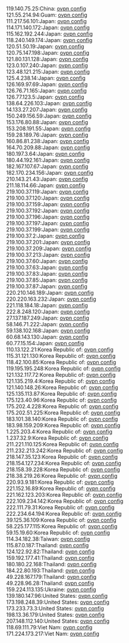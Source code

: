 119.140.75.25:China: [ovpn config](vpn/119_140_75_25.ovpn)  
121.55.214.94:Guam: [ovpn config](vpn/121_55_214_94.ovpn)  
111.217.56.101:Japan: [ovpn config](vpn/111_217_56_101.ovpn)  
114.171.140.172:Japan: [ovpn config](vpn/114_171_140_172.ovpn)  
115.162.192.244:Japan: [ovpn config](vpn/115_162_192_244.ovpn)  
118.240.149.174:Japan: [ovpn config](vpn/118_240_149_174.ovpn)  
120.51.50.19:Japan: [ovpn config](vpn/120_51_50_19.ovpn)  
120.75.147.198:Japan: [ovpn config](vpn/120_75_147_198.ovpn)  
121.80.131.128:Japan: [ovpn config](vpn/121_80_131_128.ovpn)  
123.0.107.240:Japan: [ovpn config](vpn/123_0_107_240.ovpn)  
123.48.121.215:Japan: [ovpn config](vpn/123_48_121_215.ovpn)  
125.4.238.14:Japan: [ovpn config](vpn/125_4_238_14.ovpn)  
126.169.97.69:Japan: [ovpn config](vpn/126_169_97_69.ovpn)  
126.76.71.165:Japan: [ovpn config](vpn/126_76_71_165.ovpn)  
126.77.123.5:Japan: [ovpn config](vpn/126_77_123_5.ovpn)  
138.64.226.103:Japan: [ovpn config](vpn/138_64_226_103.ovpn)  
14.133.27.207:Japan: [ovpn config](vpn/14_133_27_207.ovpn)  
150.249.156.59:Japan: [ovpn config](vpn/150_249_156_59.ovpn)  
153.176.80.88:Japan: [ovpn config](vpn/153_176_80_88.ovpn)  
153.208.191.55:Japan: [ovpn config](vpn/153_208_191_55.ovpn)  
159.28.189.76:Japan: [ovpn config](vpn/159_28_189_76.ovpn)  
160.86.81.238:Japan: [ovpn config](vpn/160_86_81_238.ovpn)  
164.70.209.88:Japan: [ovpn config](vpn/164_70_209_88.ovpn)  
180.197.3.64:Japan: [ovpn config](vpn/180_197_3_64.ovpn)  
180.44.192.161:Japan: [ovpn config](vpn/180_44_192_161.ovpn)  
182.167.107.67:Japan: [ovpn config](vpn/182_167_107_67.ovpn)  
182.170.234.156:Japan: [ovpn config](vpn/182_170_234_156.ovpn)  
210.143.21.43:Japan: [ovpn config](vpn/210_143_21_43.ovpn)  
211.18.114.66:Japan: [ovpn config](vpn/211_18_114_66.ovpn)  
219.100.37.119:Japan: [ovpn config](vpn/219_100_37_119.ovpn)  
219.100.37.120:Japan: [ovpn config](vpn/219_100_37_120.ovpn)  
219.100.37.159:Japan: [ovpn config](vpn/219_100_37_159.ovpn)  
219.100.37.192:Japan: [ovpn config](vpn/219_100_37_192.ovpn)  
219.100.37.196:Japan: [ovpn config](vpn/219_100_37_196.ovpn)  
219.100.37.197:Japan: [ovpn config](vpn/219_100_37_197.ovpn)  
219.100.37.199:Japan: [ovpn config](vpn/219_100_37_199.ovpn)  
219.100.37.2:Japan: [ovpn config](vpn/219_100_37_2.ovpn)  
219.100.37.201:Japan: [ovpn config](vpn/219_100_37_201.ovpn)  
219.100.37.209:Japan: [ovpn config](vpn/219_100_37_209.ovpn)  
219.100.37.213:Japan: [ovpn config](vpn/219_100_37_213.ovpn)  
219.100.37.60:Japan: [ovpn config](vpn/219_100_37_60.ovpn)  
219.100.37.63:Japan: [ovpn config](vpn/219_100_37_63.ovpn)  
219.100.37.83:Japan: [ovpn config](vpn/219_100_37_83.ovpn)  
219.100.37.85:Japan: [ovpn config](vpn/219_100_37_85.ovpn)  
219.100.37.87:Japan: [ovpn config](vpn/219_100_37_87.ovpn)  
220.210.146.189:Japan: [ovpn config](vpn/220_210_146_189.ovpn)  
220.220.163.232:Japan: [ovpn config](vpn/220_220_163_232.ovpn)  
221.118.184.18:Japan: [ovpn config](vpn/221_118_184_18.ovpn)  
222.8.248.120:Japan: [ovpn config](vpn/222_8_248_120.ovpn)  
27.137.187.249:Japan: [ovpn config](vpn/27_137_187_249.ovpn)  
58.146.71.222:Japan: [ovpn config](vpn/58_146_71_222.ovpn)  
59.138.102.168:Japan: [ovpn config](vpn/59_138_102_168.ovpn)  
60.68.143.130:Japan: [ovpn config](vpn/60_68_143_130.ovpn)  
60.77.15.154:Japan: [ovpn config](vpn/60_77_15_154.ovpn)  
110.13.122.21:Korea Republic of: [ovpn config](vpn/110_13_122_21.ovpn)  
115.31.121.130:Korea Republic of: [ovpn config](vpn/115_31_121_130.ovpn)  
118.42.100.85:Korea Republic of: [ovpn config](vpn/118_42_100_85.ovpn)  
119.195.195.248:Korea Republic of: [ovpn config](vpn/119_195_195_248.ovpn)  
121.132.117.72:Korea Republic of: [ovpn config](vpn/121_132_117_72.ovpn)  
121.135.219.4:Korea Republic of: [ovpn config](vpn/121_135_219_4.ovpn)  
121.140.148.26:Korea Republic of: [ovpn config](vpn/121_140_148_26.ovpn)  
125.135.113.87:Korea Republic of: [ovpn config](vpn/125_135_113_87.ovpn)  
175.123.40.96:Korea Republic of: [ovpn config](vpn/175_123_40_96.ovpn)  
175.202.4.228:Korea Republic of: [ovpn config](vpn/175_202_4_228.ovpn)  
175.202.51.225:Korea Republic of: [ovpn config](vpn/175_202_51_225.ovpn)  
183.101.38.140:Korea Republic of: [ovpn config](vpn/183_101_38_140.ovpn)  
183.98.159.209:Korea Republic of: [ovpn config](vpn/183_98_159_209.ovpn)  
1.225.203.4:Korea Republic of: [ovpn config](vpn/1_225_203_4.ovpn)  
1.237.32.9:Korea Republic of: [ovpn config](vpn/1_237_32_9.ovpn)  
211.221.110.125:Korea Republic of: [ovpn config](vpn/211_221_110_125.ovpn)  
211.232.213.242:Korea Republic of: [ovpn config](vpn/211_232_213_242.ovpn)  
218.147.35.123:Korea Republic of: [ovpn config](vpn/218_147_35_123.ovpn)  
218.154.127.234:Korea Republic of: [ovpn config](vpn/218_154_127_234.ovpn)  
218.158.39.228:Korea Republic of: [ovpn config](vpn/218_158_39_228.ovpn)  
218.38.219.26:Korea Republic of: [ovpn config](vpn/218_38_219_26.ovpn)  
220.93.9.181:Korea Republic of: [ovpn config](vpn/220_93_9_181.ovpn)  
221.152.16.89:Korea Republic of: [ovpn config](vpn/221_152_16_89.ovpn)  
221.162.123.203:Korea Republic of: [ovpn config](vpn/221_162_123_203.ovpn)  
222.109.234.142:Korea Republic of: [ovpn config](vpn/222_109_234_142.ovpn)  
222.111.79.31:Korea Republic of: [ovpn config](vpn/222_111_79_31.ovpn)  
222.234.64.194:Korea Republic of: [ovpn config](vpn/222_234_64_194.ovpn)  
39.125.36.109:Korea Republic of: [ovpn config](vpn/39_125_36_109.ovpn)  
58.225.177.115:Korea Republic of: [ovpn config](vpn/58_225_177_115.ovpn)  
59.15.19.60:Korea Republic of: [ovpn config](vpn/59_15_19_60.ovpn)  
114.34.182.38:Taiwan: [ovpn config](vpn/114_34_182_38.ovpn)  
115.87.0.187:Thailand: [ovpn config](vpn/115_87_0_187.ovpn)  
124.122.92.82:Thailand: [ovpn config](vpn/124_122_92_82.ovpn)  
159.192.177.41:Thailand: [ovpn config](vpn/159_192_177_41.ovpn)  
180.180.22.168:Thailand: [ovpn config](vpn/180_180_22_168.ovpn)  
184.22.80.193:Thailand: [ovpn config](vpn/184_22_80_193.ovpn)  
49.228.167.179:Thailand: [ovpn config](vpn/49_228_167_179.ovpn)  
49.228.96.28:Thailand: [ovpn config](vpn/49_228_96_28.ovpn)  
159.224.113.135:Ukraine: [ovpn config](vpn/159_224_113_135.ovpn)  
139.180.147.96:United States: [ovpn config](vpn/139_180_147_96.ovpn)  
173.198.248.39:United States: [ovpn config](vpn/173_198_248_39.ovpn)  
173.233.73.3:United States: [ovpn config](vpn/173_233_73_3.ovpn)  
198.13.36.179:United States: [ovpn config](vpn/198_13_36_179.ovpn)  
207.148.112.140:United States: [ovpn config](vpn/207_148_112_140.ovpn)  
118.69.111.79:Viet Nam: [ovpn config](vpn/118_69_111_79.ovpn)  
171.224.173.217:Viet Nam: [ovpn config](vpn/171_224_173_217.ovpn)  
